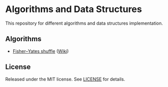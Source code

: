 # Algorithms and Data Structures
This repository for different algorithms and data structures implementation.

## Algorithms
* [Fisher–Yates shuffle](https://github.com/artFintch/Algorithms_and_Data_Structures/blob/master/Algorithms/Fisher–Yates_Shuffle.swift) ([Wiki](https://en.wikipedia.org/wiki/Fisher–Yates_shuffle))

## License
Released under the MIT license. See [LICENSE](https://github.com/artFintch/Algorithms_and_Data_Structures/blob/master/LICENSE) for details.
